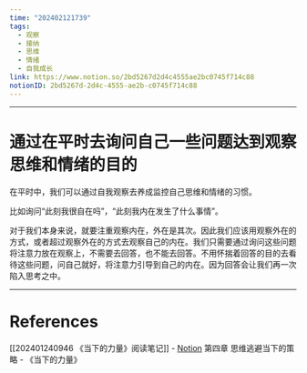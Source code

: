 ```yaml
---
time: "202402121739"
tags:
  - 观察
  - 接纳
  - 思维
  - 情绪
  - 自我成长
link: https://www.notion.so/2bd5267d2d4c4555ae2bc0745f714c88
notionID: 2bd5267d-2d4c-4555-ae2b-c0745f714c88
---
```


--- 
# 通过在平时去询问自己一些问题达到观察思维和情绪的目的

在平时中，我们可以通过自我观察去养成监控自己思维和情绪的习惯。

比如询问“此刻我很自在吗”，“此刻我内在发生了什么事情”。

对于我们本身来说，就要注重观察内在，外在是其次。因此我们应该用观察外在的方式，或者超过观察外在的方式去观察自己的内在。我们只需要通过询问这些问题将注意力放在观察上，不需要去回答，也不能去回答。不用怀揣着回答的目的去看待这些问题，问自己就好，将注意力引导到自己的内在。因为回答会让我们再一次陷入思考之中。

---
# References

[[202401240946 《当下的力量》阅读笔记]] - [Notion](https://www.notion.so/202401240946-b9b8920e8c0a403b8a4a38139825a7df?pvs=4)
第四章 思维逃避当下的策略 - 《当下的力量》